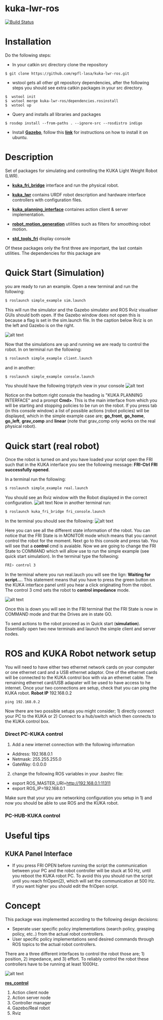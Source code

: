 # kuka-lwr-ros
[![Build Status](https://travis-ci.com/epfl-lasa/kuka-lwr-ros.svg?token=d6T2YmvspfmdmqrMCGYv&branch=master)](https://travis-ci.com/epfl-lasa/kuka-lwr-ros/branches)

# Installation
Do the following steps:
* In your catkin src directory clone the repository
```
$ git clone https://github.com/epfl-lasa/kuka-lwr-ros.git
```
* wstool gets all other git repository dependencies, after the following steps you should see extra catkin 
  packages in your src directory.
```
$  wstool init
$  wstool merge kuka-lwr-ros/dependencies.rosinstall 
$  wstool up 
```
* Query and installs all libraries and packages 
```
$ rosdep install --from-paths . --ignore-src --rosdistro indigo 
```

* Install [**Gazebo**](http://gazebosim.org/), follow this [**link**](http://gazebosim.org/tutorials?tut=install_ubuntu&) for 
instructions on how to install it on ubuntu.

# Description

Set of packages for simulating and controlling the KUKA Light Weight Robot (LWR).

* [**kuka_fri_bridge**](https://github.com/epfl-lasa/kuka-lwr-ros/tree/master/kuka_fri_bridge)         interface and run the physical robot.

* [**kuka_lwr**](https://github.com/epfl-lasa/kuka-lwr-ros/tree/master/kuka_lwr)                 contains URDF robot description and hardware interface controllers with configuration files.

* [**kuka_planning_interface**](https://github.com/epfl-lasa/kuka-lwr-ros/tree/master/kuka_planning_interface)  containes action client & server implementation.

* [**robot_motion_generation**](https://github.com/epfl-lasa/kuka-lwr-ros/tree/master/robot_motion_generation)  utilities such as filters for smoothing robot motion.

* [**std_tools_fri**](https://github.com/epfl-lasa/kuka-lwr-ros/tree/master/std_tools_fri)            display console

Of these packages only the first three are important, the last contain utilities. The dependencies
for this package are


# Quick Start (Simulation)

you are ready to run an example. Open a new terminal and run the following:
```sh
$ roslaunch simple_example sim.launch
```
This will run the simulator and the Gazebo simulator and ROS Rviz visualiser GUIs should both open. If the Gazebo 
window does not open this is because a flag is set in the sim.launch file. In the
caption below Rviz is on the left and Gazebo is on the right.

![alt text](readme/gazebo_rviz.png "Gazebo and Rviz GUIs")

Now that the simulations are up and running we are ready to control the robot.
In on terminal run the following:
```sh
$ roslaunch simple_example client.launch
```
and in another:
```sh
$ roslaunch simple_example console.launch
```

You should have the following triptych view in your console
![alt text](readme/console.png "Triptych console view")

Notice on the bottom right console the heading is "KUKA PLANNING INTERFACE" and a prompt **Cmd>**. This is
the main interface from which you will be starting and stopping policies to be run on the robot. If you
press tab (in this console window) a list of possible actions (robot policies) will be displayed, which in the
simple example case are; **go_front**, **go_home**,
**go_left**, **grav_comp** and **linear** (note that grav_comp only works on the real physical robot).

# Quick start (real robot)

Once the robot is turned on and you have loaded your script open the FRI such that in the KUKA interface
 you see the following message: **FRI-Ctrl FRI successfully opened**.

In a terminal run the following:
```sh
$ roslaunch simple_example real.launch
```
You should see an Rviz window with the Robot displayed in the correct configuration.
![alt text](readme/real_rviz.png "real rviz view")
Now in another terminal run:
```sh
$ roslaunch kuka_fri_bridge fri_console.launch
```
In the terminal you should see the following:
![alt text](readme/fri_console.png "fri console")

Here you can see all the different state information of the robot. You can notice that
the FRI State is in MONITOR mode which means that you cannot control the robot for the moment.
Next go to this console and press tab.  You will see that a **control** cmd is avaiable.
Now we are going to change the FRI State to COMMAND which will allow use to run the simple
example (see quick start simulation).
In the terminal type the follwoing:
```sh
FRI> control 3
```
In the terminal where you run real.lauch you will see the lign: **Waiting for script...**. This statement means
that you have to press the green button on the KUKA interface panel until you hear a click originating from the robot.
The control 3 cmd sets the robot to **control impedance** mode.

![alt text](readme/command_mode.png "fri in command mode")

Once this is down you will see in the FRI terminal that the FRI State is now in COMMAND mode and that the
Drives are in state GO.

To send actions to the robot proceed as in Quick start (**simulation**). Essentially open two new terminals and launch
the simple client and server nodes.

# ROS and KUKA Robot network setup

You will need to have either two ethernet network cards on your computer or one ethernet card and
a USB ethernet adaptor. One of the ethernet cards will be connected to the KUKA control box with 
via an ethernet cable. The remaining ethernet card/USB adapater will be used to have access to he 
internet.
Once your two connections are setup, check that you can ping the KUKA robot.
**Robot IP** 192.168.0.2
```
ping 192.168.0.2
```

Now there are two possible setups you might consider; 1) directly connect your PC to the KUKA or 
2) Connect to a hub/switch which then connects to the KUKA control box.

### Direct PC-KUKA control

1) Add a new internet connection with the following information

* Address: 192.168.0.1
* Netmask: 255.255.255.0
* GateWay: 0.0.0.0

2) change the following ROS variables in your .bashrc file:

* export ROS_MASTER_URI=http://192.168.0.1:11311
* export ROS_IP=192.168.0.1

Make sure that your you are networking configuration you setup in 1) and now you should be able 
to use ROS and the KUKA robot.

### PC-HUB-KUKA control

# Useful tips

## KUKA Panel Interface

* If you press FRI OPEN before running the script the communication between your PC and the robot controller
  will be stuck at 50 Hz, until you reboot the KUKA robot PC. To avoid this you should run the script until you
  reach friOpen(2), which will set the communication at 500 Hz. If you want higher you should edit the friOpen script.

# Concept

This package was implemented according to the following design decisions:
*  Seperate user specific policy implementations (search policy, grasping policy, etc..) from the actual robot controllers.
*  User specific policy implementations send desired commands through ROS topics to the actual robot controllers.

There are a three different interfaces to control the robot those are; 1) position, 2) impedance, and 3) effort.
To reliably control the robot these controllers have to be running at least 1000Hz.


![alt text](readme/concept.png "Description goes here")


[**ros_control**](http://gazebosim.org/tutorials?tut=ros_control)


<ol>
  <li>Action client node</li>
  <li>Action server node</li>
  <li>Controller manager</li>
  <li>Gazebo/Real robot</li>
  <li>Rviz</li>
</ol>
